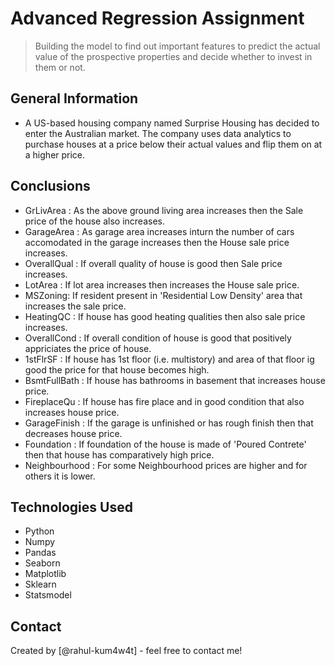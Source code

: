 # Advanced Regression Assignment
> Building the model to find out important features to predict the actual value of the prospective properties and decide whether to invest in them or not.


## General Information
* A US-based housing company named Surprise Housing has decided to enter the Australian market. The company uses data analytics to purchase houses at a price below their actual values and flip them on at a higher price. 


## Conclusions
- GrLivArea : As the above ground living area increases then the Sale price of the house also increases.
- GarageArea : As garage area increases inturn the number of cars accomodated in the garage increases then the House sale price increases.
- OverallQual : If overall quality of house is good then Sale price increases.
- LotArea : If lot area increases then increases the House sale price.
- MSZoning: If resident present in 'Residential Low Density' area that increases the sale price.
- HeatingQC : If house has good heating qualities then also sale price increases.
- OverallCond : If overall condition of house is good that positively appriciates the price of house.
- 1stFlrSF : If house has 1st floor (i.e. multistory) and area of that floor ig good the price for that house becomes high.
- BsmtFullBath : If house has bathrooms in basement that increases house price.
- FireplaceQu : If house has fire place and in good condition that also increases house price.
- GarageFinish : If the garage is unfinished or has rough finish then that decreases house price.
- Foundation : If foundation of the house is made of 'Poured Contrete' then that house has comparatively high price.
- Neighbourhood : For some Neighbourhood prices are higher and for others it is lower.


## Technologies Used
- Python
- Numpy
- Pandas
- Seaborn
- Matplotlib
- Sklearn
- Statsmodel


## Contact
Created by [@rahul-kum4w4t] - feel free to contact me!
